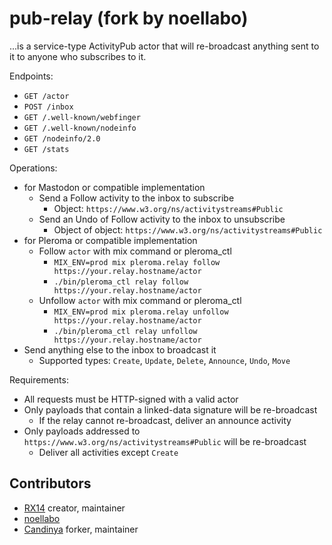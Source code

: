 pub-relay (fork by noellabo)
=========

...is a service-type ActivityPub actor that will re-broadcast anything sent to it to anyone who subscribes to it.

Endpoints:

- `GET /actor`
- `POST /inbox`
- `GET /.well-known/webfinger`
- `GET /.well-known/nodeinfo`
- `GET /nodeinfo/2.0`
- `GET /stats`

Operations:

- for Mastodon or compatible implementation
  - Send a Follow activity to the inbox to subscribe
    - Object: `https://www.w3.org/ns/activitystreams#Public`
  - Send an Undo of Follow activity to the inbox to unsubscribe
    - Object of object: `https://www.w3.org/ns/activitystreams#Public`
- for Pleroma or compatible implementation
  - Follow `actor` with mix command or pleroma_ctl
    - `MIX_ENV=prod mix pleroma.relay follow https://your.relay.hostname/actor`
    - `./bin/pleroma_ctl relay follow https://your.relay.hostname/actor`
  - Unfollow `actor` with mix command or pleroma_ctl
    - `MIX_ENV=prod mix pleroma.relay unfollow https://your.relay.hostname/actor`
    - `./bin/pleroma_ctl relay unfollow https://your.relay.hostname/actor`
- Send anything else to the inbox to broadcast it
  - Supported types: `Create`, `Update`, `Delete`, `Announce`, `Undo`, `Move`

Requirements:

- All requests must be HTTP-signed with a valid actor
- Only payloads that contain a linked-data signature will be re-broadcast
  - If the relay cannot re-broadcast, deliver an announce activity
- Only payloads addressed to `https://www.w3.org/ns/activitystreams#Public` will be re-broadcast
  - Deliver all activities except `Create`

## Contributors

- [RX14](https://source.joinmastodon.org/RX14) creator, maintainer
- [noellabo](https://github.com/noellabo)
- [Candinya](https://candinya.com) forker, maintainer
